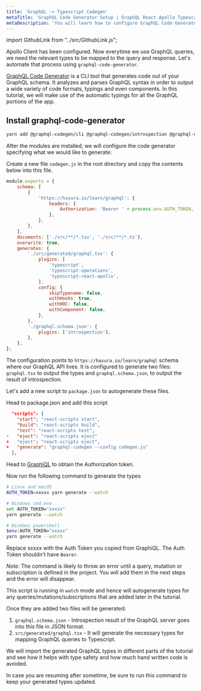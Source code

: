 ```yaml
---
title: 'GraphQL -> Typescript Codegen'
metaTitle: 'GraphQL Code Generator Setup | GraphQL React Apollo Typescript Tutorial'
metaDescription: 'You will learn how to configure GraphQL Code Generator to auto generate types for all the GraphQL queries, mutations and subscriptions'
---
```


import GithubLink from "../src/GithubLink.js";

Apollo Client has been configured. Now everytime we use GraphQL queries, we need the relevant types to be mapped to the query and response. Let's automate that process using `graphql-code-generator`.

[GraphQL Code Generator](https://github.com/dotansimha/graphql-code-generator) is a CLI tool that generates code out of your GraphQL schema.
It analyzes and parses GraphQL syntax in order to output a wide variety of code formats, typings and even components. In this tutorial, we will make use of the automatic typings for all the GraphQL portions of the app.

## Install graphql-code-generator

```bash
yarn add @graphql-codegen/cli @graphql-codegen/introspection @graphql-codegen/typescript @graphql-codegen/typescript-operations @graphql-codegen/typescript-react-apollo
```

After the modules are installed, we will configure the code generator specifying what we would like to generate:

Create a new file `codegen.js` in the root directory and copy the contents below into this file.

<GithubLink link="https://github.com/hasura/learn-graphql/blob/master/tutorials/frontend/typescript-react-apollo/app-final/codegen.js" text="codegen.js" />

```javascript
module.exports = {
	schema: [
		{
			'https://hasura.io/learn/graphql': {
				headers: {
					Authorization: 'Bearer ' + process.env.AUTH_TOKEN,
				},
			},
		},
	],
	documents: ['./src/**/*.tsx', './src/**/*.ts'],
	overwrite: true,
	generates: {
		'./src/generated/graphql.tsx': {
			plugins: [
				'typescript',
				'typescript-operations',
				'typescript-react-apollo',
			],
			config: {
				skipTypename: false,
				withHooks: true,
				withHOC: false,
				withComponent: false,
			},
		},
		'./graphql.schema.json': {
			plugins: ['introspection'],
		},
	},
};
```

The configuration points to `https://hasura.io/learn/graphql` schema where our GraphQL API lives. It is configured to generate two files: `graphql.tsx` to output the types and `graphql.schema.json`, to output the result of introspection.

Let's add a new script to `package.json` to autogenerate these files.

Head to package.json and add this script

```json
  "scripts": {
    "start": "react-scripts start",
    "build": "react-scripts build",
    "test": "react-scripts test",
-   "eject": "react-scripts eject"
+   "eject": "react-scripts eject",
+   "generate": "graphql-codegen --config codegen.js"
  },
```

Head to [GraphiQL](https://hasura.io/learn/graphql/graphiql) to obtain the Authorization token.

Now run the following command to generate the types

```bash
# Linux and macOS
AUTH_TOKEN=xxxxx yarn generate --watch

# Windows cmd.exe
set AUTH_TOKEN="xxxxx"
yarn generate --watch

# Windows powershell
$env:AUTH_TOKEN="xxxxx"
yarn generate --watch
```

Replace xxxxx with the Auth Token you copied from GraphiQL. The Auth Token shouldn't have `Bearer`.

_Note_: The command is likely to throw an error until a query, mutation or subscription is defined in the project. You will add them in the next steps and the error will disappear.


This script is running in `watch` mode and hence will autogenerate types for any queries/mutations/subscriptions that are added later in the tutorial.

Once they are added two files will be generated:

1. `graphql.schema.json` - Introspection result of the GraphQL server goes into this file in JSON format.
2. `src/generated/graphql.tsx` - It will generate the necessary types for mapping GraphQL queries to Typescript.

We will import the generated GraphQL types in different parts of the tutorial and see how it helps with type safety and how much hand written code is avoided.

In case you are resuming after sometime, be sure to run this command to keep your generated types updated.
